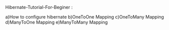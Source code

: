 Hibernate-Tutorial-For-Beginer :

a)How to configure hibernate
b)OneToOne Mapping
c)OneToMany Mapping
d)ManyToOne Mapping
e)ManyToMany Mapping
